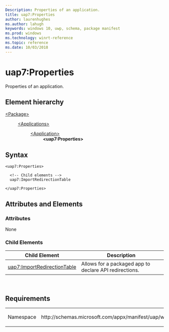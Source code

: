 ```yaml
---
Description: Properties of an application.
title: uap7:Properties
author: laurenhughes
ms.author: lahugh
keywords: windows 10, uwp, schema, package manifest
ms.prod: windows
ms.technology: winrt-reference
ms.topic: reference
ms.date: 10/03/2018
---
```


# uap7:Properties
Properties of an application.

## Element hierarchy

<dl>
<dt><a href="element-package.md">&lt;Package&gt;</a></dt>
<dd>
<dl>
<dt><a href="element-applications.md">&lt;Applications&gt;</a></dt>
<dd>
<dl>
<dt><a href="element-application.md">&lt;Application&gt;</a></dt>
<dd><b>&lt;uap7:Properties&gt;</b></dd>
</dl>
</dd>
</dl>
</dd>
</dl>

## Syntax

``` syntax
<uap7:Properties>

  <!-- Child elements -->
  uap7:ImportRedirectionTable

</uap7:Properties>
```

## Attributes and Elements
### Attributes
None 

### Child Elements

| Child Element | Description |
|---------------|-------------|
| [uap7:ImportRedirectionTable](element-uap7-importredirectiontable.md) | Allows for a packaged app to declare API redirections.|

 
## Requirements

<table>
<colgroup>
<col width="50%" />
<col width="50%" />
</colgroup>
<tbody>
<tr class="odd">
<td><p>Namespace</p></td>
<td><p>http://schemas.microsoft.com/appx/manifest/uap/windows10/7</p></td>
</tr>
</tbody>
</table>

 

 



